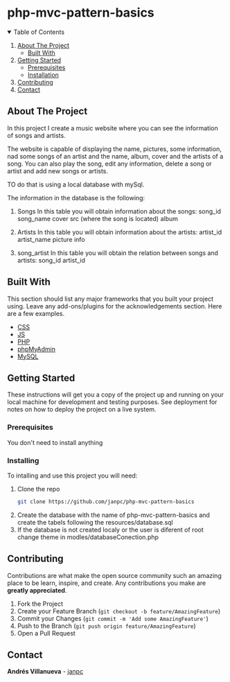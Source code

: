 # php-mvc-pattern-basics


<!-- TABLE OF CONTENTS -->
<details open="open">
  <summary>Table of Contents</summary>
  <ol>
    <li>
      <a href="#about-the-project">About The Project</a>
      <ul>
        <li><a href="#built-with">Built With</a></li>
      </ul>
    </li>
    <li>
      <a href="#getting-started">Getting Started</a>
      <ul>
        <li><a href="#prerequisites">Prerequisites</a></li>
        <li><a href="#installation">Installation</a></li>
      </ul>
    </li>
    <li><a href="#contributing">Contributing</a></li>
    <li><a href="#contact">Contact</a></li>
  </ol>
</details>


## About The Project

In this project I create a music website where you can see the information of songs and artists.

The website is capable of displaying the name, pictures, some information, nad some songs of an artist and the name, album, cover and the artists of a song. You can also play the song, edit any information, delete a song or artist and add new songs or artists.

TO do that is using a local database with mySql.

The information in the database is the following:

1. Songs
In this table you will obtain information about the songs:
  song_id
  song_name
  cover
  src (where the song is located)
  album

1. Artists
In this table you will obtain information about the artists:
  artist_id
  artist_name
  picture
  info

3. song_artist
In this table you will obtain the relation between songs and artists:
  song_id
  artist_id


## Built With

This section should list any major frameworks that you built your project using. Leave any add-ons/plugins for the acknowledgements section. Here are a few examples.

* [CSS](https://css-tricks.com)
* [JS](https://javascript.com)
* [PHP](https://php.net)
* [phpMyAdmin](https://ww.phpmyadmin.net)
* [MySQL](https://www.mysql.com/)


## Getting Started

These instructions will get you a copy of the project up and running on your local machine for development and testing purposes. See deployment for notes on how to deploy the project on a live system.


### Prerequisites

You don't need to install anything


### Installing

To intalling and use this project you will need:

1. Clone the repo
   ```sh
   git clone https://github.com/janpc/php-mvc-pattern-basics
   ```
2. Create the database with the name of php-mvc-pattern-basics and create the tabels following the resources/database.sql
3. If the database is not created localy or the user is diferent of root change theme in modles/databaseConection.php


## Contributing

Contributions are what make the open source community such an amazing place to be learn, inspire, and create. Any contributions you make are **greatly appreciated**.

1. Fork the Project
2. Create your Feature Branch (`git checkout -b feature/AmazingFeature`)
3. Commit your Changes (`git commit -m 'Add some AmazingFeature'`)
4. Push to the Branch (`git push origin feature/AmazingFeature`)
5. Open a Pull Request


## Contact

**Andrés Villanueva** - [janpc](https://github.com/janpc)
